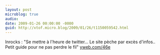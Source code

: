 ```yaml
---
layout: post
microblog: true
audio: 
date: 2009-01-26 00:00:00 -0000
guid: http://xtof.micro.blog/2009/01/26/t1150059542.html
---
```

Inrocks : "Se mettre à l'heure de twitter... Le site pèche par excès d'infos.. Petit guide pour ne pas perdre le fil"  [yweb.com/46e](http://yweb.com/46e)
